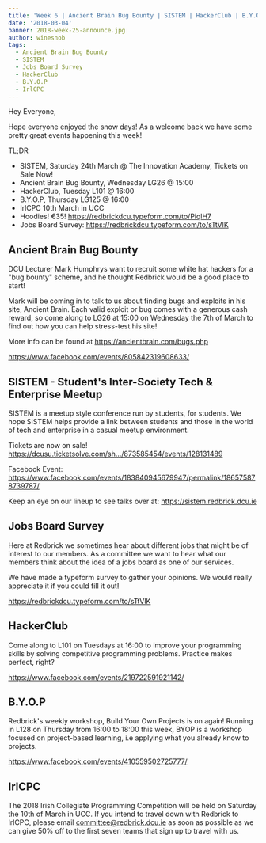 ```yaml
---
title: 'Week 6 | Ancient Brain Bug Bounty | SISTEM | HackerClub | B.Y.O.P. | IrlCPC'
date: '2018-03-04'
banner: 2018-week-25-announce.jpg
author: winesnob
tags:
  - Ancient Brain Bug Bounty
  - SISTEM
  - Jobs Board Survey
  - HackerClub
  - B.Y.O.P
  - IrlCPC
---
```

Hey Everyone,

Hope everyone enjoyed the snow days!
As a welcome back we have some pretty great events happening this week!

TL;DR
- SISTEM, Saturday 24th March @ The Innovation Academy, Tickets on Sale Now!
- Ancient Brain Bug Bounty, Wednesday LG26 @ 15:00
- HackerClub, Tuesday L101 @ 16:00
- B.Y.O.P, Thursday LG125 @ 16:00
- IrlCPC 10th March in UCC
- Hoodies! €35! https://redbrickdcu.typeform.com/to/PiqlH7
- Jobs Board Survey: https://redbrickdcu.typeform.com/to/sTtVlK

<!-- more -->


## Ancient Brain Bug Bounty
DCU Lecturer Mark Humphrys want to recruit some white hat hackers for a "bug bounty" scheme, and he thought Redbrick would be a good place to start!

Mark will be coming in to talk to us about finding bugs and exploits in his site, Ancient Brain. Each valid exploit or bug comes with a generous cash reward, so come along to LG26 at 15:00 on Wednesday the 7th of March to find out how you can help stress-test his site!

More info can be found at https://ancientbrain.com/bugs.php

https://www.facebook.com/events/805842319608633/

## SISTEM - Student's Inter-Society Tech & Enterprise Meetup
SISTEM is a meetup style conference run by students, for students. We hope SISTEM helps provide a link between students and those in the world of tech and enterprise in a casual meetup environment.

Tickets are now on sale!
https://dcusu.ticketsolve.com/sh…/873585454/events/128131489

Facebook Event: https://www.facebook.com/events/183840945679947/permalink/186575878739787/

Keep an eye on our lineup to see talks over at:
https://sistem.redbrick.dcu.ie

## Jobs Board Survey

Here at Redbrick we sometimes hear about different jobs that might be of interest to our members. As a committee we want to hear what our members think about the idea of a jobs board as one of our services.

We have made a typeform survey to gather your opinions.
We would really appreciate it if you could fill it out!

https://redbrickdcu.typeform.com/to/sTtVlK

## HackerClub
Come along to L101 on Tuesdays at 16:00 to improve your programming skills by solving competitive programming problems. Practice makes perfect, right?

https://www.facebook.com/events/219722591921142/

## B.Y.O.P
Redbrick's weekly workshop, Build Your Own Projects is on again! Running in L128 on Thursday from 16:00 to 18:00 this week, BYOP is a workshop focused on project-based learning, i.e applying what you already know to projects.

https://www.facebook.com/events/410559502725777/

## IrlCPC
The 2018 Irish Collegiate Programming Competition will be held on Saturday the 10th of March in UCC. If you intend to travel down with Redbrick to IrlCPC, please email committee@redbrick.dcu.ie as soon as possible as we can give 50% off to the first seven teams that sign up to travel with us.

